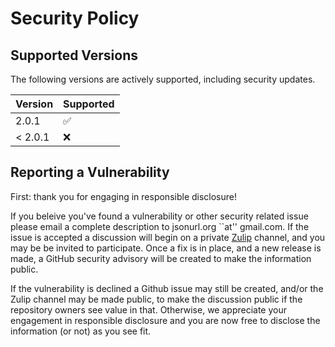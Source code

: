 # Security Policy

## Supported Versions

The following versions are actively supported, including security updates.

| Version   | Supported          |
| --------- | ------------------ |
| 2.0.1     | :white_check_mark: |
| < 2.0.1   | :x:                |

## Reporting a Vulnerability

First: thank you for engaging in responsible disclosure!

If you beleive you've found a vulnerability or other security related issue
please email a complete description to jsonurl.org ``at'' gmail.com.
If the issue is accepted a discussion will begin on a private
[Zulip][zulip] channel, and you may be be invited to participate. Once a fix
is in place, and a new release is made, a GitHub security  advisory  will be
created to make the information public.

If the vulnerability is declined a Github issue may still be created, 
and/or the Zulip channel may be made public, to make the discussion public
if the repository owners see value in that. Otherwise, we appreciate your
engagement in responsible disclosure and you are now free to disclose
the information (or not) as you see fit.

[zulip]: https://jsonurl.zulipchat.com/
